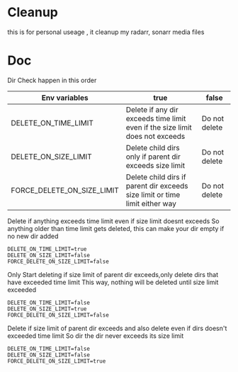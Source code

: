 # Cleanup
this is for personal useage , it cleanup my radarr, sonarr media files

# Doc

Dir Check happen in this order

| Env variables              | true                                                                         | false         |
| -------------------------- | ---------------------------------------------------------------------------- | ------------- |
| DELETE_ON_TIME_LIMIT       | Delete if any dir exceeds time limit even if the size limit does not exceeds | Do not delete |
| DELETE_ON_SIZE_LIMIT       | Delete child dirs only if parent dir exceeds size limit                      | Do not delete |
| FORCE_DELETE_ON_SIZE_LIMIT | Delete child dirs if parent dir exceeds size limit or time limit either way  | Do not delete |



Delete if anything exceeds time limit even if size limit doesnt exceeds
So anything older than time limit gets deleted, this can make your dir empty if no new dir added  
```.env
DELETE_ON_TIME_LIMIT=true
DELETE_ON_SIZE_LIMIT=false
FORCE_DELETE_ON_SIZE_LIMIT=false
```

Only Start deleting if size limit of parent dir exceeds,only delete dirs that have exceeded time limit
This way, nothing will be deleted until size limit exceeded
```.env
DELETE_ON_TIME_LIMIT=false
DELETE_ON_SIZE_LIMIT=true
FORCE_DELETE_ON_SIZE_LIMIT=false
```

Delete if size limit of parent dir exceeds and also delete even if dirs doesn't exceeded time limit
So dir the dir never exceeds its size limit
```.env
DELETE_ON_TIME_LIMIT=false
DELETE_ON_SIZE_LIMIT=false
FORCE_DELETE_ON_SIZE_LIMIT=true
```
